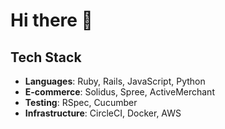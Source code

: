 # Hi there 👋

## Tech Stack

- **Languages**: Ruby, Rails, JavaScript, Python
- **E-commerce**: Solidus, Spree, ActiveMerchant  
- **Testing**: RSpec, Cucumber
- **Infrastructure**: CircleCI, Docker, AWS